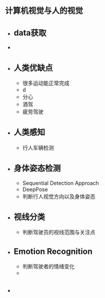 ## 计算机视觉与人的视觉

- ## data获取
- 

- ## 人类优缺点
	- 很多运动能正常完成
	- d
	- 分心
	- 酒驾
	- 疲劳驾驶

- ## 人类感知
	- 行人车辆检测

- ## 身体姿态检测
	- Sequential Detection Approach
	- DeepPose
	- 判断行人视觉方向以及身体姿态
	
- ## 视线分类
	- 判断驾驶员的视线范围与关注点

- ## Emotion Recognition
	- 判断驾驶者的情绪变化
	- 

- ## 

<!--stackedit_data:
eyJoaXN0b3J5IjpbLTEyNDg0OTQ4MjYsNDMyMDc3MDE4LDY3Nj
UxOTM3Nl19
-->